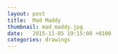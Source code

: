 ```yaml
---
layout: post
title:  Mad Maddy
thumbnail: mad_maddy.jpg
date:   2015-11-05 19:15:00 +0100
categories: drawings
---
```

